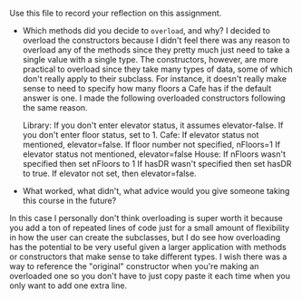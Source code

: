 Use this file to record your reflection on this assignment.

- Which methods did you decide to `overload`, and why?
I decided to overload the constructors because I didn't feel there was any reason to overload any of the methods since they pretty much just need to take a single value with a single type. The constructors, however, are more practical to overload since they take many types of data, some of which don't really apply to their subclass. For instance, it doesn't really make sense to need to specify how many floors a Cafe has if the default answer is one. I made the following overloaded constructors following the same reason. 

    Library: 
        If you don't enter elevator status, it assumes elevator-false.
        If you don't enter floor status, set to 1.
    Cafe: 
        If elevator status not mentioned, elevator=false. If floor number not specified, nFloors=1
        If elevator status not mentioned, elevator=false
    House:
        If nFloors wasn't specified then set nFloors to 1
        If hasDR wasn't specified then set hasDR to true.
        If elevator not set, then elevator=false.

- What worked, what didn't, what advice would you give someone taking this course in the future?

In this case I personally don't think overloading is super worth it because you add a ton of repeated lines of code just for a small amount of flexibility in how the user can create the subclasses, but I do see how overloading has the potential to be very useful given a larger application with methods or constructors that make sense to take different types. I wish there was a way to reference the "original" constructor when you're making an overloaded one so you don't have to just copy paste it each time when you only want to add one extra line.